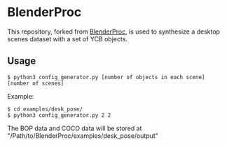 # BlenderProc

This repository, forked from [BlenderProc](https://github.com/DLR-RM/BlenderProc), is used to synthesize a desktop scenes dataset with a set of YCB objects.

## Usage
``` console
$ python3 config_generator.py [number of objects in each scene] [number of scenes]
```
Example:
``` console
$ cd examples/desk_pose/
$ python3 config_generator.py 2 2
```

The BOP data and COCO data will be stored at "/Path/to/BlenderProc/examples/desk_pose/output"
